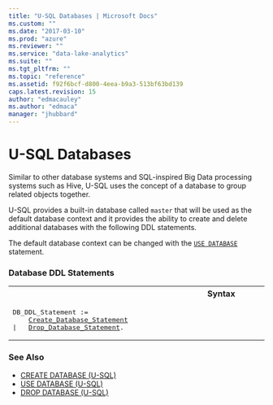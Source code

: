 ```yaml
---
title: "U-SQL Databases | Microsoft Docs"
ms.custom: ""
ms.date: "2017-03-10"
ms.prod: "azure"
ms.reviewer: ""
ms.service: "data-lake-analytics"
ms.suite: ""
ms.tgt_pltfrm: ""
ms.topic: "reference"
ms.assetid: f92f6bcf-d800-4eea-b9a3-513bf63bd139
caps.latest.revision: 15
author: "edmacauley"
ms.author: "edmaca"
manager: "jhubbard"
---
```

# U-SQL Databases
Similar to other database systems and SQL-inspired Big Data processing systems such as Hive, U-SQL uses the concept of a database to group related objects together.   
  
U-SQL provides a built-in database called `master` that will be used as the default database context and it provides the ability to create and delete additional databases with the following DDL statements.  
  
The default database context can be changed with the [`USE DATABASE`](use-database-u-sql.md) statement.  
  
### Database DDL Statements
<table><th>Syntax</th><tr><td><pre>
DB_DDL_Statement :=                                                                                      
    <a href="create-database-u-sql.md">Create_Database_Statement</a>  
|   <a href="drop-database-u-sql.md">Drop_Database_Statement</a>.  
</pre></td></tr></table>
  
### See Also  
* [CREATE DATABASE (U-SQL)](create-database-u-sql.md)  
* [USE DATABASE (U-SQL)](use-database-u-sql.md)  
* [DROP DATABASE (U-SQL)](drop-database-u-sql.md)  
